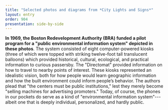 ```yaml
---
title: "Selected photos and diagrams from *City Lights and Signs*"
layout: entry
order: 904
presentation: side-by-side
---
```


**In 1969, the Boston Redevelopment Authority (BRA) funded a pilot program for a "public environmental information system" depicted in these photos**. The system consisted of eight computer-powered kiosks (three of which were topped with striking twelve-foot tall translucent balloons) which provided historical, cultural, ecological, and practical information to curious passersby. The "Directomat" provided information on how to travel to nearby points of interest. These kiosks represented an idealistic vision, both for how people would learn geographic information and how the built environment could inform people’s behavior. The authors plead that "the centers must be public institutions," lest they merely become "selling machines for advertising promoters." Today, of course, the phones in our pockets do serve as a kind of "environmental information system"---albeit one that is deeply individual, personalized, and hardly public.